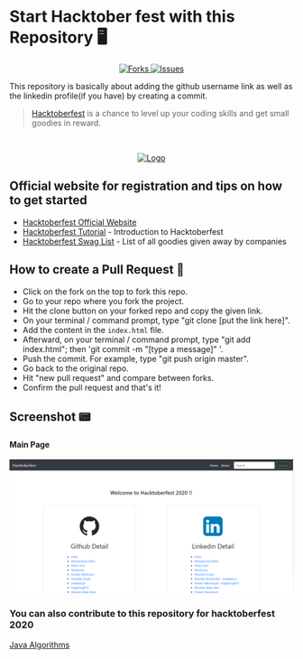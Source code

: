 # Start Hacktober fest with this Repository 🖥️

<p align="center">
<a href="https://github.com/anku580/Starter-project-hacktoberfestnetwork/members">
      <img alt="Forks" src="https://img.shields.io/github/forks/anku580/Starter-project-hacktoberfest?style=for-the-badge" />
    </a>
    <a href="https://github.com/anku580/Starter-project-hacktoberfestissues">
      <img alt="Issues" src="https://img.shields.io/github/issues/anku580/Starter-project-hacktoberfest?style=for-the-badge" />
    </a>
</p>

This repository is basically about adding the github username link as well as the linkedin profile(if you have) by creating a commit.

> [Hacktoberfest](https://hacktoberfest.digitalocean.com/) is a chance to level up your coding skills and get small goodies in reward.

<br />
<p align="center">
  <a href="https://hacktoberfest.digitalocean.com/">
    <img src="https://i.ibb.co/4FjRdbH/Logo-Sponsors-Light.png" alt="Logo">
  </a>
</p>

<!-- [![Hacktoberfest 2019 logo](https://i.ibb.co/4FjRdbH/Logo-Sponsors-Light.png)](https://hacktoberfest.digitalocean.com/) -->

## Official website for registration and tips on how to get started

- [Hacktoberfest Official Website](https://hacktoberfest.digitalocean.com/)
- [Hacktoberfest Tutorial](https://youtu.be/0mjJS1Y8wrI) - Introduction to Hacktoberfest
- [Hacktoberfest Swag List](https://benbarth.github.io/hacktoberfest-swag/) - List of all goodies given away by companies

## How to create a Pull Request 🔗

* Click on the fork on the top to fork this repo.
* Go to your repo where you fork the project.
* Hit the clone button on your forked repo and copy the given link.
* On your terminal / command prompt, type "git clone [put the link here]".
* Add the content in the `index.html` file.
* Afterward, on your terminal / command prompt, type "git add index.html"; then 'git commit -m "[type a message]" '.
* Push the commit. For example, type "git push origin master".
* Go back to the original repo.
* Hit "new pull request" and compare between forks.
* Confirm the pull request and that's it!


## Screenshot 📟

#### Main Page 
<img src="/ss.png" alt="">



### You can also contribute to this repository for hacktoberfest 2020 

[Java Algorithms](https://github.com/anku580/Java-Algorithms/issues)

